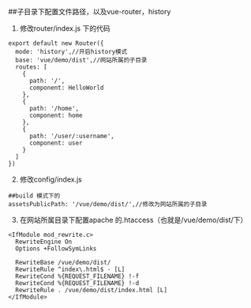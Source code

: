 ##子目录下配置文件路径，以及vue-router，history
1. 修改router/index.js 下的代码
```
export default new Router({
  mode: 'history',//开启history模式
  base: 'vue/demo/dist',//网站所属的子目录
  routes: [
    {
      path: '/',
      component: HelloWorld
    },
    {
      path: '/home',
      component: home
    },
    {
      path: '/user/:username',
      component: user
    }
  ]
})
```
2. 修改config/index.js
```
##build 模式下的
assetsPublicPath: '/vue/demo/dist/',//修改为网站所属的子目录
```
3. 在网站所属目录下配置apache 的.htaccess（也就是/vue/demo/dist/下）
```
<IfModule mod_rewrite.c>
  RewriteEngine On
  Options +FollowSymLinks

  RewriteBase /vue/demo/dist/
  RewriteRule ^index\.html$ - [L]
  RewriteCond %{REQUEST_FILENAME} !-f
  RewriteCond %{REQUEST_FILENAME} !-d
  RewriteRule . /vue/demo/dist/index.html [L]
</IfModule>
```